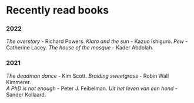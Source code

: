 # Recently read books

### 2022

*The overstory* - Richard Powers. 
*Klara and the sun* - Kazuo Ishiguro. 
*Pew* - Catherine Lacey. 
*The house of the mosque* - Kader Abdolah. 

### 2021

*The deadman dance* - Kim Scott. 
*Braiding sweetgrass* - Robin Wall Kimmerer.  
*A PhD is not enough* - Peter J. Feibelman. 
*Uit het leven van een hond* - Sander Kollaard.  
